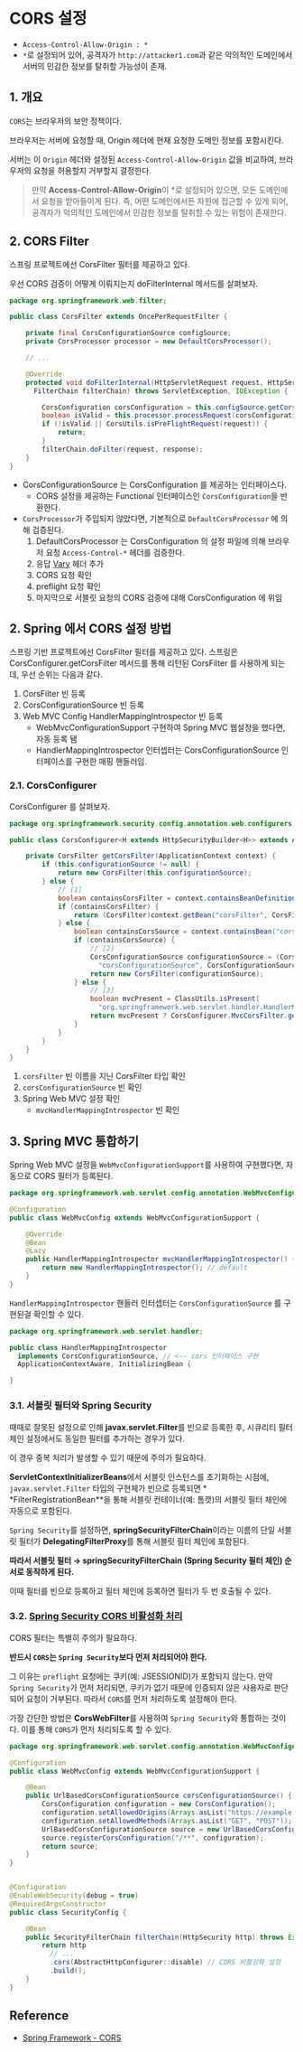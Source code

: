 # CORS 설정

- `Access-Control-Allow-Origin : *`
- `*`로 설정되어 있어, 공격자가 `http://attacker1.com`과 같은 악의적인 도메인에서 서버의 민감한 정보를 탈취할 가능성이 존재.

## 1. 개요

`CORS`는 브라우저의 보안 정책이다.

브라우저는 서버에 요청할 때, Origin 헤더에 현재 요청한 도메인 정보를 포함시킨다.

서버는 이 `Origin` 헤더와 설정된 `Access-Control-Allow-Origin` 값을 비교하여, 브라우저의 요청을 허용할지 거부할지 결정한다.

> 만약 **Access-Control-Allow-Origin**이 *로 설정되어 있으면, 모든 도메인에서 요청을 받아들이게 된다. 즉, 어떤 도메인에서든 자원에 접근할 수 있게 되어, 공격자가 악의적인 도메인에서
> 민감한 정보를 탈취할 수 있는 위험이 존재한다.

## 2. CORS Filter

스프링 프로젝트에선 CorsFilter 필터를 제공하고 있다.

우선 CORS 검증이 어떻게 이뤄지는지 doFilterInternal 메서드를 살펴보자.

```java
package org.springframework.web.filter;

public class CorsFilter extends OncePerRequestFilter {

	private final CorsConfigurationSource configSource;
	private CorsProcessor processor = new DefaultCorsProcessor();

	// ...

	@Override
	protected void doFilterInternal(HttpServletRequest request, HttpServletResponse response,
	  FilterChain filterChain) throws ServletException, IOException {

		CorsConfiguration corsConfiguration = this.configSource.getCorsConfiguration(request);
		boolean isValid = this.processor.processRequest(corsConfiguration, request, response);
		if (!isValid || CorsUtils.isPreFlightRequest(request)) {
			return;
		}
		filterChain.doFilter(request, response);
	}
}
```

- CorsConfigurationSource 는 CorsConfiguration 를 제공하는 인터페이스다.
    - CORS 설정을 제공하는 Functional 인터페이스인 `CorsConfiguration`을 반환한다.
- `CorsProcessor`가 주입되지 않았다면, 기본적으로 `DefaultCorsProcessor` 에 의해 검증된다.
    1. DefaultCorsProcessor 는 CorsConfiguration 의 설정 파일에 의해 브라우저 요청 `Access-Control-*` 헤더를 검증한다.
    2. 응답 [Vary](https://datatracker.ietf.org/doc/html/rfc7231#section-7.1.4) 헤더 추가
    3. CORS 요청 확인
    4. preflight 요청 확인
    5. 마지막으로 서블릿 요청의 CORS 검증에 대해 CorsConfiguration 에 위임

## 2. Spring 에서 CORS 설정 방법

스프링 기반 프로젝트에선 CorsFilter 필터를 제공하고 있다.
스프링은 CorsConfigurer.getCorsFilter 메서드를 통해 리턴된 CorsFilter 를 사용하게 되는데, 우선 순위는 다음과 같다.

1. CorsFilter 빈 등록
2. CorsConfigurationSource 빈 등록
3. Web MVC Config HandlerMappingIntrospector 빈 등록
    - WebMvcConfigurationSupport 구현하여 Spring MVC 웹설정을 했다면, 자동 등록 됌
    - HandlerMappingIntrospector 인터셉터는 CorsConfigurationSource 인터페이스를 구현한 매핑 핸들러임.

### 2.1. CorsConfigurer

CorsConfigurer 를 살펴보자.

```java
package org.springframework.security.config.annotation.web.configurers;

public class CorsConfigurer<H extends HttpSecurityBuilder<H>> extends AbstractHttpConfigurer<CorsConfigurer<H>, H> {

	private CorsFilter getCorsFilter(ApplicationContext context) {
		if (this.configurationSource != null) {
			return new CorsFilter(this.configurationSource);
		} else {
			// [1]
			boolean containsCorsFilter = context.containsBeanDefinition("corsFilter");
			if (containsCorsFilter) {
				return (CorsFilter)context.getBean("corsFilter", CorsFilter.class);
			} else {
				boolean containsCorsSource = context.containsBean("corsConfigurationSource");
				if (containsCorsSource) {
					// [2]
					CorsConfigurationSource configurationSource = (CorsConfigurationSource)context.getBean(
					  "corsConfigurationSource", CorsConfigurationSource.class);
					return new CorsFilter(configurationSource);
				} else {
					// [3]
					boolean mvcPresent = ClassUtils.isPresent(
					  "org.springframework.web.servlet.handler.HandlerMappingIntrospector", context.getClassLoader());
					return mvcPresent ? CorsConfigurer.MvcCorsFilter.getMvcCorsFilter(context) : null;
				}
			}
		}
	}
}

```

1. `corsFilter` 빈 이름을 지닌 CorsFilter 타입 확인
2. `corsConfigurationSource` 빈 확인
3. Spring Web MVC 설정 확인
    - `mvcHandlerMappingIntrospector` 빈 확인

## 3. Spring MVC 통합하기

Spring Web MVC 설정을 `WebMvcConfigurationSupport`를 사용하여 구현했다면, 자동으로 CORS 필터가 등록된다.

```java
package org.springframework.web.servlet.config.annotation.WebMvcConfigurationSupport;

@Configuration
public class WebMvcConfig extends WebMvcConfigurationSupport {

	@Override
	@Bean
	@Lazy
	public HandlerMappingIntrospector mvcHandlerMappingIntrospector() {
		return new HandlerMappingIntrospector(); // default
	}
}
```

`HandlerMappingIntrospector` 핸들러 인터셉터는 `CorsConfigurationSource` 를 구현된걸 확인할 수 있다.

```java
package org.springframework.web.servlet.handler;

public class HandlerMappingIntrospector
  implements CorsConfigurationSource, // <-- cors 인터페이스 구현
  ApplicationContextAware, InitializingBean {

}
```

### 3.1. 서블릿 필터와 Spring Security

때때로 잘못된 설정으로 인해 **javax.servlet.Filter**를 빈으로 등록한 후, 시큐리티 필터 체인 설정에서도 동일한 필터를 추가하는 경우가 있다.

이 경우 중복 처리가 발생할 수 있기 때문에 주의가 필요하다.

**ServletContextInitializerBeans**에서 서블릿 인스턴스를 초기화하는 시점에, `javax.servlet.Filter` 타입의 구현체가 빈으로 등록되면 *
*FilterRegistrationBean**을 통해 서블릿 컨테이너(예: 톰캣)의 서블릿 필터 체인에 자동으로 포함된다.

`Spring Security`를 설정하면, **springSecurityFilterChain**이라는 이름의 단일 서블릿 필터가 **DelegatingFilterProxy**를 통해 서블릿 필터 체인에 포함된다.

**따라서 서블릿 필터 → springSecurityFilterChain (Spring Security 필터 체인) 순서로 동작하게 된다.**

이때 필터를 빈으로 등록하고 필터 체인에 등록하면 필터가 두 번 호출될 수 있다.

### 3.2. [Spring Security CORS 비활성화 처리](https://docs.spring.io/spring-security/reference/reactive/integrations/cors.html)

CORS 필터는 특별히 주의가 필요하다.

**반드시 `CORS`는 `Spring Security`보다 먼저 처리되어야 한다.**

그 이유는 `preflight` 요청에는 쿠키(예: JSESSIONID)가 포함되지 않는다. 만약 `Spring Security`가 먼저 처리되면, 쿠키가 없기 때문에 인증되지 않은 사용자로 판단되어 요청이 거부된다. 따라서 `CORS`를 먼저 처리하도록 설정해야 한다.

가장 간단한 방법은 **CorsWebFilter**를 사용하여 `Spring Security`와 통합하는 것이다. 이를 통해 `CORS`가 먼저 처리되도록 할 수 있다.

```java
package org.springframework.web.servlet.config.annotation.WebMvcConfigurationSupport;

@Configuration
public class WebMvcConfig extends WebMvcConfigurationSupport {

	@Bean
	public UrlBasedCorsConfigurationSource corsConfigurationSource() {
		CorsConfiguration configuration = new CorsConfiguration();
		configuration.setAllowedOrigins(Arrays.asList("https://example.com"));
		configuration.setAllowedMethods(Arrays.asList("GET", "POST"));
		UrlBasedCorsConfigurationSource source = new UrlBasedCorsConfigurationSource();
		source.registerCorsConfiguration("/**", configuration);
		return source;
	}
}
```

````java

@Configuration
@EnableWebSecurity(debug = true)
@RequiredArgsConstructor
public class SecurityConfig {

	@Bean
	public SecurityFilterChain filterChain(HttpSecurity http) throws Exception {
		return http
		  // ...
		  .cors(AbstractHttpConfigurer::disable) // CORS 비활성화 설정
		  .build();
	}
}
````


## Reference

- [Spring Framework - CORS](https://docs.spring.io/spring-framework/reference/web/webflux-cors.html#webflux-cors-intro)
